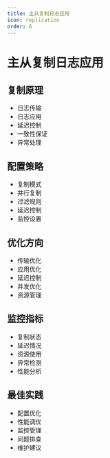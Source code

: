 ```yaml
---
title: 主从复制日志应用
icon: replication
order: 6
---
```


# 主从复制日志应用

## 复制原理
- 日志传输
- 日志应用
- 延迟控制
- 一致性保证
- 异常处理

## 配置策略
- 复制模式
- 并行复制
- 过滤规则
- 延迟控制
- 监控设置

## 优化方向
- 传输优化
- 应用优化
- 延迟控制
- 并发优化
- 资源管理

## 监控指标
- 复制状态
- 延迟情况
- 资源使用
- 异常检测
- 性能分析

## 最佳实践
- 配置优化
- 性能调优
- 监控管理
- 问题排查
- 维护建议
